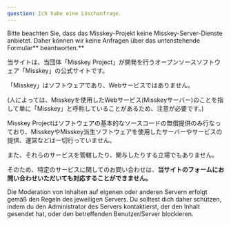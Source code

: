 ```yaml
---
question: Ich habe eine Löschanfrage.
---
```


Bitte beachten Sie, dass das Misskey-Projekt keine Misskey-Server-Dienste anbietet. Daher können wir keine Anfragen über das untenstehende Formular\*\* beantworten.\*\*

当サイトは、当団体「Misskey Project」が開発を行うオープンソースソフトウェア「Misskey」の公式サイトです。

「Misskey」はソフトウェアであり、Webサービスではありません。

(人によっては、Misskeyを使用したWebサービス(Misskeyサーバー)のことを指して単に「Misskey」と呼称していることがあるため、注意が必要です。)

Misskey Projectはソフトウェアの基本的なソースコードの無償提供のみ行なっており、MisskeyやMisskey派生ソフトウェアを使用したサーバーやサービスの提供、運営などは一切行っていません。

また、それらのサービスを管轄したり、関与したりする立場でもありません。

そのため、特定のサービスに関してのお問い合わせは、**当サイトのフォームにお問い合わせいただいても対応することができません。**

Die Moderation von Inhalten auf eigenen oder anderen Servern erfolgt gemäß den Regeln des jeweiligen Servers. Du solltest dich daher schützen, indem du den Administrator des Servers kontaktierst, der den Inhalt gesendet hat, oder den betreffenden Benutzer/Server blockieren.
